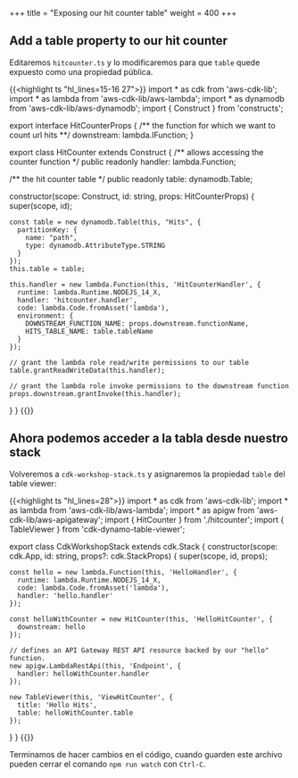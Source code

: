 +++
title = "Exposing our hit counter table"
weight = 400
+++

## Add a table property to our hit counter

Editaremos `hitcounter.ts` y lo modificaremos para que `table` quede expuesto como una propiedad pública.

{{<highlight ts "hl_lines=15-16 27">}}
import * as cdk from 'aws-cdk-lib';
import * as lambda from 'aws-cdk-lib/aws-lambda';
import * as dynamodb from 'aws-cdk-lib/aws-dynamodb';
import { Construct } from 'constructs';

export interface HitCounterProps {
  /** the function for which we want to count url hits **/
  downstream: lambda.IFunction;
}

export class HitCounter extends Construct {
  /** allows accessing the counter function */
  public readonly handler: lambda.Function;

  /** the hit counter table */
  public readonly table: dynamodb.Table;

  constructor(scope: Construct, id: string, props: HitCounterProps) {
    super(scope, id);

    const table = new dynamodb.Table(this, "Hits", {
      partitionKey: {
        name: "path",
        type: dynamodb.AttributeType.STRING
      }
    });
    this.table = table;

    this.handler = new lambda.Function(this, 'HitCounterHandler', {
      runtime: lambda.Runtime.NODEJS_14_X,
      handler: 'hitcounter.handler',
      code: lambda.Code.fromAsset('lambda'),
      environment: {
        DOWNSTREAM_FUNCTION_NAME: props.downstream.functionName,
        HITS_TABLE_NAME: table.tableName
      }
    });

    // grant the lambda role read/write permissions to our table
    table.grantReadWriteData(this.handler);

    // grant the lambda role invoke permissions to the downstream function
    props.downstream.grantInvoke(this.handler);
  }
}
{{</highlight>}}

## Ahora podemos acceder a la tabla desde nuestro stack

Volveremos a `cdk-workshop-stack.ts` y asignaremos la propiedad `table` del table viewer:

{{<highlight ts "hl_lines=28">}}
import * as cdk from 'aws-cdk-lib';
import * as lambda from 'aws-cdk-lib/aws-lambda';
import * as apigw from 'aws-cdk-lib/aws-apigateway';
import { HitCounter } from './hitcounter';
import { TableViewer } from 'cdk-dynamo-table-viewer';

export class CdkWorkshopStack extends cdk.Stack {
  constructor(scope: cdk.App, id: string, props?: cdk.StackProps) {
    super(scope, id, props);

    const hello = new lambda.Function(this, 'HelloHandler', {
      runtime: lambda.Runtime.NODEJS_14_X,
      code: lambda.Code.fromAsset('lambda'),
      handler: 'hello.handler'
    });

    const helloWithCounter = new HitCounter(this, 'HelloHitCounter', {
      downstream: hello
    });

    // defines an API Gateway REST API resource backed by our "hello" function.
    new apigw.LambdaRestApi(this, 'Endpoint', {
      handler: helloWithCounter.handler
    });

    new TableViewer(this, 'ViewHitCounter', {
      title: 'Hello Hits',
      table: helloWithCounter.table
    });
  }
}
{{</highlight>}}

Terminamos de hacer cambios en el código, cuando guarden este archivo pueden cerrar el comando `npm run watch` con `Ctrl-C`.
